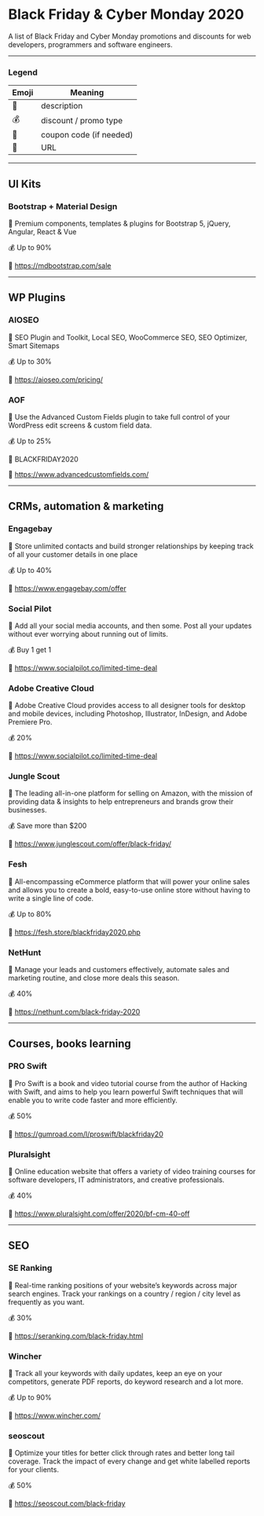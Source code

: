 # Black Friday & Cyber Monday 2020
A list of Black Friday and Cyber Monday promotions and discounts for web developers, programmers and software engineers.

-----

### Legend

|Emoji | Meaning           |
|---|-------------------------|
| 📓 | description        |
| 💰 | discount / promo type   |
| 🎫 | coupon code (if needed) |
| 🔗 | URL                     |

-----

## UI Kits

### Bootstrap + Material Design

📓 Premium components, templates & plugins for Bootstrap 5, jQuery, Angular, React & Vue

💰 Up to 90%

🔗 https://mdbootstrap.com/sale

-----

## WP Plugins

### AIOSEO

📓 SEO Plugin and Toolkit, Local SEO, WooCommerce SEO, SEO Optimizer, Smart Sitemaps

💰 Up to 30%

🔗 https://aioseo.com/pricing/

### AOF

📓 Use the Advanced Custom Fields plugin to take full control of your WordPress edit screens & custom field data.

💰 Up to 25%

🎫 BLACKFRIDAY2020

🔗 https://www.advancedcustomfields.com/

-----

## CRMs, automation & marketing

### Engagebay

📓 Store unlimited contacts and build stronger relationships by keeping track of all your customer details in one place

💰 Up to 40%

🔗 https://www.engagebay.com/offer

### Social Pilot

📓 Add all your social media accounts, and then some. Post all your updates without ever worrying about running out of limits.

💰 Buy 1 get 1

🔗 https://www.socialpilot.co/limited-time-deal

### Adobe Creative Cloud

📓 Adobe Creative Cloud provides access to all designer tools for desktop and mobile devices, including Photoshop, Illustrator, InDesign, and Adobe Premiere Pro.

💰 20%

🔗 https://www.socialpilot.co/limited-time-deal

### Jungle Scout

📓 The leading all-in-one platform for selling on Amazon, with the mission of providing data & insights to help entrepreneurs and brands grow their businesses.

💰 Save more than $200

🔗 https://www.junglescout.com/offer/black-friday/

### Fesh

📓 All-encompassing eCommerce platform that will power your online sales and allows you to create a bold, easy-to-use online store without having to write a single line of code.

💰 Up to 80%

🔗 https://fesh.store/blackfriday2020.php

### NetHunt

📓 Manage your leads and customers effectively, automate sales and marketing routine, and close more deals this season.

💰 40%

🔗 https://nethunt.com/black-friday-2020

------

## Courses, books learning

### PRO Swift

📓 Pro Swift is a book and video tutorial course from the author of Hacking with Swift, and aims to help you learn powerful Swift techniques that will enable you to write code faster and more efficiently.

💰 50%

🔗 https://gumroad.com/l/proswift/blackfriday20

### Pluralsight

📓  Online education website that offers a variety of video training courses for software developers, IT administrators, and creative professionals.

💰 40%

🔗 https://www.pluralsight.com/offer/2020/bf-cm-40-off


------

## SEO

### SE Ranking

📓 Real-time ranking positions of your website’s keywords across major search engines. Track your rankings on a country / region / city level as frequently as you want.

💰 30%

🔗 https://seranking.com/black-friday.html

### Wincher

📓 Track all your keywords with daily updates, keep an eye on your competitors, generate PDF reports, do keyword research and a lot more.

💰 Up to 90%

🔗 https://www.wincher.com/

### seoscout

📓 Optimize your titles for better click through rates and better long tail coverage. Track the impact of every change and get white labelled reports for your clients.

💰 50%

🔗 https://seoscout.com/black-friday
